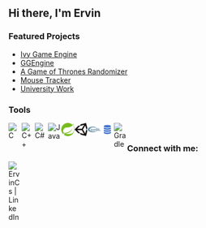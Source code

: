 ## Hi there, I'm Ervin

### Featured Projects
* <a href="https://github.com/ErvinCs/ivy-game-engine">     Ivy Game Engine </a>
* <a href="https://github.com/ErvinCs/GGEngine">            GGEngine </a>
* <a href="https://play.google.com/store/apps/details?id=com.dev.jackdaw.GoTRandomizer"> A Game of Thrones Randomizer </a>
* <a href="https://github.com/ErvinCs/mouse-tracker">       Mouse Tracker </a>
* <a href="https://github.com/ErvinCs/CSUBB">               University Work </a>
<!-- * <a href="https://github.com/ErvinCs/kb-gesture-detector"> Android Gesture Capture </a> -->

### Tools
<img align="left" alt="C" width="26px" src="https://raw.githubusercontent.com/jmnote/z-icons/master/svg/c.svg" />
<img align="left" alt="C++" width="26px" src="https://raw.githubusercontent.com/jmnote/z-icons/master/svg/cpp.svg" />
<img align="left" alt="C#" width="26px" src="https://raw.githubusercontent.com/jmnote/z-icons/master/svg/csharp.svg" />
<img align="left" alt="Java" width="26px" src="https://raw.githubusercontent.com/jmnote/z-icons/master/svg/java.svg" />
<!-- <img align="left" alt="Python" width="26px" src="https://raw.githubusercontent.com/jmnote/z-icons/master/svg/python.svg" /> -->
<img align="left" alt="Spring" width="26px" src="https://github.com/devicons/devicon/blob/master/icons/spring/spring-original.svg" />
<img align="left" alt="Unity" width="26px" src="https://github.com/devicons/devicon/blob/master/icons/unity/unity-original.svg" />
<img align="left" alt="OpenGL" width="26px" src="https://github.com/devicons/devicon/blob/master/icons/opengl/opengl-original.svg" />
<img align="left" alt="SQL" width="26px" src="https://raw.githubusercontent.com/github/explore/80688e429a7d4ef2fca1e82350fe8e3517d3494d/topics/sql/sql.png" />
<img align="left" alt="Gradle" width="26px" src="https://github.com/simple-icons/simple-icons/blob/develop/icons/gradle.svg" />
<br/>

### Connect with me:
[<img align="left" alt="ErvinCs | LinkedIn" width="22px" src="https://cdn.jsdelivr.net/npm/simple-icons@v3/icons/linkedin.svg" />][linkedin]

[linkedin]: https://www.linkedin.com/in/cs-a-ervin/
